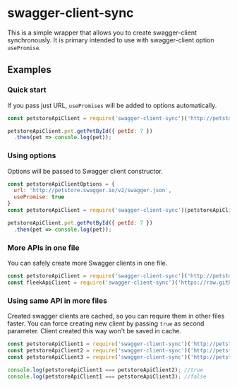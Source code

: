 # swagger-client-sync
This is a simple wrapper that allows you to create swagger-client synchronously. It is primary intended to use with swagger-client option `usePromise`.

## Examples

### Quick start
If you pass just URL, `usePromises` will be added to options automatically.
```javascript
const petstoreApiClient = require('swagger-client-sync')('http://petstore.swagger.io/v2/swagger.json');

petstoreApiClient.pet.getPetById({ petId: 7 })
  .then(pet => console.log(pet));
```

### Using options
Options will be passed to Swagger client constructor.
```javascript
const petstoreApiClientOptions = {
  url: 'http://petstore.swagger.io/v2/swagger.json',
  usePromise: true
}
const petstoreApiClient = require('swagger-client-sync')(petstoreApiClientOptions);

petstoreApiClient.pet.getPetById({ petId: 7 })
  .then(pet => console.log(pet));
```

### More APIs in one file
You can safely create more Swagger clients in one file.
```javascript
const petstoreApiClient = require('swagger-client-sync')('http://petstore.swagger.io/v2/swagger.json');
const fleekApiClient = require('swagger-client-sync')('https://raw.githubusercontent.com/fleekjs/fleek-parser/master/examples/swagger.json');
```

### Using same API in more files
Created swagger clients are cached, so you can require them in other files faster. You can force creating new client by passing `true` as second parameter. Client created this way won't be saved in cache.
```javascript
const petstoreApiClient1 = require('swagger-client-sync')('http://petstore.swagger.io/v2/swagger.json');
const petstoreApiClient2 = require('swagger-client-sync')('http://petstore.swagger.io/v2/swagger.json');
const petstoreApiClient3 = require('swagger-client-sync')('http://petstore.swagger.io/v2/swagger.json', true);

console.log(petstoreApiClient1 === petstoreApiClient2); //true
console.log(petstoreApiClient1 === petstoreApiClient3); //false
```